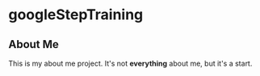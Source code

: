 # googleStepTraining

## About Me
This is my about me project. It's not **everything** about me, but it's a start.